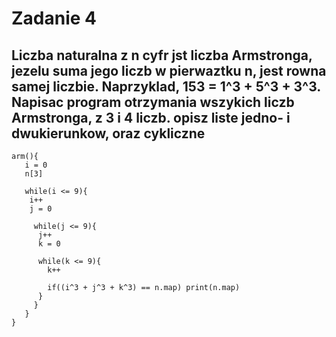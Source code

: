 # Zadanie 4
## Liczba naturalna z n cyfr jst liczba Armstronga, jezelu suma jego liczb w pierwaztku n, jest rowna samej liczbie. Naprzyklad, 153 = 1^3 + 5^3 + 3^3. Napisac program otrzymania wszykich liczb Armstronga, z 3 i 4 liczb. opisz liste jedno- i dwukierunkow, oraz cykliczne

```
arm(){
   i = 0
   n[3]
   
   while(i <= 9){
    i++
    j = 0
    
     while(j <= 9){
      j++
      k = 0
      
      while(k <= 9){
        k++
        
        if((i^3 + j^3 + k^3) == n.map) print(n.map)
      }
     }
   }
}
```
